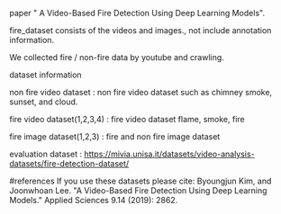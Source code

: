 paper " A Video-Based Fire Detection Using Deep Learning Models".


fire_dataset consists of the videos and images., not include annotation information.


We collected fire / non-fire data by youtube and crawling. 


dataset information

non fire video dataset : non fire video dataset such as chimney smoke, sunset, and cloud.


fire video dataset(1,2,3,4) : fire video dataset flame, smoke, fire


fire image dataset(1,2,3) : fire and non fire image dataset


evaluation dataset : https://mivia.unisa.it/datasets/video-analysis-datasets/fire-detection-dataset/

#references
If you use these datasets please cite:
Byoungjun Kim, and Joonwhoan Lee. "A Video-Based Fire Detection Using Deep Learning Models." Applied Sciences 9.14 (2019): 2862.
